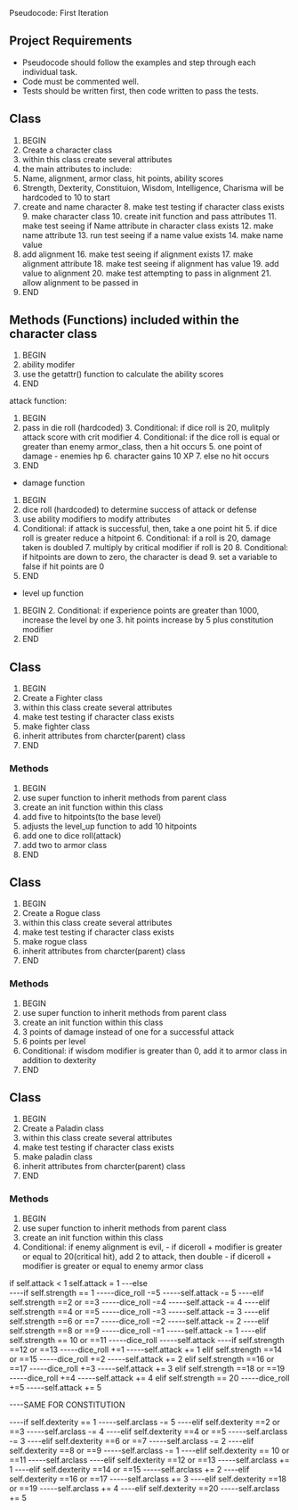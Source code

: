 Pseudocode: First Iteration

## Project Requirements

- Pseudocode should follow the examples and step through each individual task.
- Code must be commented well.
- Tests should be written first, then code written to pass the tests.


## Class

1. BEGIN
2. Create a character class
3. within this class create several attributes
4. the main attributes to include:
5. Name, alignment, armor class, hit points, ability scores
6. Strength, Dexterity, Constituion, Wisdom, Intelligence, Charisma will be  hardcoded to 10 to start
7. create and name character
    8. make test testing if character class exists
    9. make character class
    10. create init function and pass attributes
    11. make test seeing if Name attribute in character class exists
    12. make name attribute 
    13. run test seeing if a name value exists
    14. make name value
15. add alignment 
    16. make test seeing if alignment exists
    17. make alignment attribute
    18. make test seeing if alignment has value
    19. add value to alignment
    20. make test attempting to pass in alignment
    21. allow alignment to be passed in
22. END

## Methods (Functions) included within the character class

1. BEGIN 
2. ability modifer
3. use the getattr() function to calculate the ability scores 
4. END

attack function: 

1. BEGIN
2. pass in die roll (hardcoded)
     3. Conditional: if dice roll is 20, mulitply attack score with crit modifier
     4. Conditional: if the dice roll is equal or greater than enemy armor_class, then a hit occurs
        5. one point of damage - enemies hp
        6. character gains 10 XP
    7. else no hit occurs
8. END

- damage function
 
1. BEGIN
2. dice roll (hardcoded) to determine success of attack or defense
3. use ability modifiers to modify attributes 
4. Conditional: if attack is successful, then, take a one point hit
    5. if dice roll is greater reduce a hitpoint
    6. Conditional: if a roll is 20, damage taken is doubled
        7. multiply by critical modifier if roll is 20
    8. Conditional: if hitpoints are down to zero, the character is dead
        9. set a variable to false if hit points are 0
10. END

- level up function
1. BEGIN
    2. Conditional: if experience points are greater than 1000, increase the level by one
    3. hit points increase by 5 plus constitution modifier
4. END


## Class

1. BEGIN
2. Create a Fighter class
3. within this class create several attributes
4. make test testing if character class exists
5. make fighter class
6. inherit attributes from charcter(parent) class
7. END

### Methods
1. BEGIN
2. use super function to inherit methods from parent class
3. create an init function within this class
4. add five to hitpoints(to the base level)
5. adjusts the level_up function to add 10 hitpoints
6. add one to dice roll(attack)
7. add two to armor class 
8. END

## Class 
1. BEGIN
2. Create a Rogue class
3. within this class create several attributes
4. make test testing if character class exists
5. make rogue class
6. inherit attributes from charcter(parent) class
7. END

### Methods
1. BEGIN
2. use super function to inherit methods from parent class
3. create an init function within this class
5. 3 points of damage instead of one for a successful attack
6. 6 points per level
7. Conditional: if wisdom modifier is greater than 0, add it to armor class in addition to dexterity
8. END

## Class 
1. BEGIN
2. Create a Paladin class
3. within this class create several attributes
4. make test testing if character class exists
5. make paladin class
6. inherit attributes from charcter(parent) class
7. END

### Methods
1. BEGIN
2. use super function to inherit methods from parent class
3. create an init function within this class
4. Conditional: if enemy alignment is evil,
        - if diceroll + modifier is greater or equal to 20(critical hit), add 2 to attack, then double
        - if diceroll + modifier is greater or equal to enemy armor class

     











    





















if self.attack < 1 
     self.attack = 1
---else      
----if self.strength == 1
-----dice_roll -=5
-----self.attack -= 5
----elif self.strength ==2 or ==3
-----dice_roll -=4
-----self.attack -= 4 
----elif self.strength ==4 or ==5
-----dice_roll -=3
-----self.attack -= 3 
----elif self.strength ==6 or ==7
-----dice_roll -=2
-----self.attack -= 2 
----elif self.strength ==8 or ==9
-----dice_roll -=1
-----self.attack -= 1
----elif self.strength == 10 or ==11
-----dice_roll
-----self.attack
----if self.strength ==12 or ==13
-----dice_roll +=1
-----self.attack += 1
    elif self.strength ==14 or ==15
-----dice_roll +=2
-----self.attack += 2
    elif self.strength ==16 or ==17
-----dice_roll +=3
-----self.attack += 3
    elif self.strength ==18 or ==19
-----dice_roll +=4
-----self.attack += 4
    elif self.strength == 20
-----dice_roll +=5
-----self.attack += 5

----SAME FOR CONSTITUTION

----if self.dexterity == 1
-----self.arclass -= 5
----elif self.dexterity ==2 or ==3
-----self.arclass -= 4 
----elif self.dexterity ==4 or ==5
-----self.arclass -= 3 
----elif self.dexterity ==6 or ==7
-----self.arclass -= 2 
----elif self.dexterity ==8 or ==9
-----self.arclass -= 1
----elif self.dexterity == 10 or ==11
-----self.arclass 
----elif self.dexterity ==12 or ==13
-----self.arclass += 1
----elif self.dexterity ==14 or ==15
-----self.arclass += 2
----elif self.dexterity ==16 or ==17
-----self.arclass += 3
----elif self.dexterity ==18 or ==19
-----self.arclass += 4
----elif self.dexterity ==20
-----self.arclass += 5


